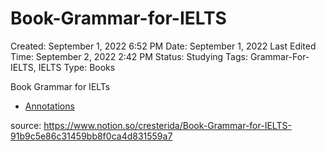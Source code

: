 # Book-Grammar-for-IELTS

Created: September 1, 2022 6:52 PM
Date: September 1, 2022
Last Edited Time: September 2, 2022 2:42 PM
Status: Studying
Tags: Grammar-For-IELTS, IELTS
Type: Books

Book Grammar for IELTs



- [Annotations](./notion-backup/Book-Grammar-for-IELTS%2091b9c5e86c31459bb8f0ca4d831559a7.md)

source: https://www.notion.so/cresterida/Book-Grammar-for-IELTS-91b9c5e86c31459bb8f0ca4d831559a7

